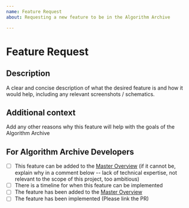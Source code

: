 ```yaml
---
name: Feature Request
about: Requesting a new feature to be in the Algorithm Archive

---
```


<!--
Thanks for requesting a chapter for the Algorithm Archive!

Please fill in the information below

If you would like to contact us, we are also available on discord at https://discord.gg/2PEjsR
-->

# Feature Request

## Description

A clear and concise description of what the desired feature is and how it would help, including any relevant screenshots / schematics.

## Additional context

Add any other reasons why this feature will help with the goals of the Algorithm Archive


<!--- Please leave the following section --->

## For Algorithm Archive Developers

- [ ] This feature can be added to the [Master Overview](https://github.com/algorithm-archivists/algorithm-archive/projects/11) (if it cannot be, explain why in a comment below -- lack of technical expertise, not relevant to the scope of this project, too ambitious)
- [ ] There is a timeline for when this feature can be implemented
- [ ] The feature has been added to the [Master Overview](https://github.com/algorithm-archivists/algorithm-archive/projects/11)
- [ ] The feature has been implemented (Please link the PR)
